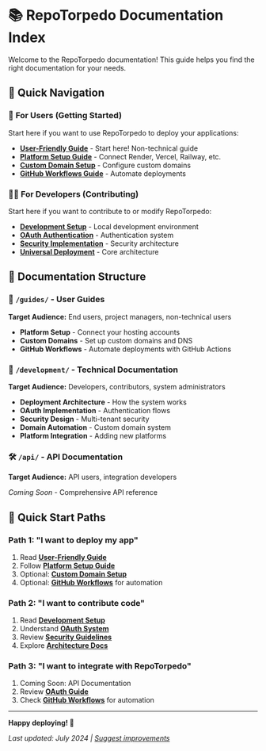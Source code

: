 # 📚 RepoTorpedo Documentation Index

Welcome to the RepoTorpedo documentation! This guide helps you find the right documentation for your needs.

## 🎯 Quick Navigation

### 👤 **For Users** (Getting Started)

Start here if you want to use RepoTorpedo to deploy your applications:

- **[User-Friendly Guide](README_USER_FRIENDLY.md)** - Start here! Non-technical guide
- **[Platform Setup Guide](guides/PLATFORM_SETUP_GUIDE.md)** - Connect Render, Vercel, Railway, etc.
- **[Custom Domain Setup](guides/CUSTOM_DOMAIN_GUIDE.md)** - Configure custom domains
- **[GitHub Workflows Guide](guides/GITHUB_WORKFLOWS_GUIDE.md)** - Automate deployments

### 👨‍💻 **For Developers** (Contributing)

Start here if you want to contribute to or modify RepoTorpedo:

- **[Development Setup](development/DEPLOYMENT.md)** - Local development environment
- **[OAuth Authentication](development/OAUTH_AUTHENTICATION_GUIDE.md)** - Authentication system
- **[Security Implementation](development/MULTI_TENANT_SECURITY.md)** - Security architecture
- **[Universal Deployment](development/UNIVERSAL_RENDER_DEPLOYMENT.md)** - Core architecture

## 📂 Documentation Structure

### 📖 `/guides/` - User Guides

**Target Audience:** End users, project managers, non-technical users

- **Platform Setup** - Connect your hosting accounts
- **Custom Domains** - Set up custom domains and DNS
- **GitHub Workflows** - Automate deployments with GitHub Actions

### 🔧 `/development/` - Technical Documentation

**Target Audience:** Developers, contributors, system administrators

- **Deployment Architecture** - How the system works
- **OAuth Implementation** - Authentication flows
- **Security Design** - Multi-tenant security
- **Domain Automation** - Custom domain system
- **Platform Integration** - Adding new platforms

### 🛠️ `/api/` - API Documentation

**Target Audience:** API users, integration developers

_Coming Soon_ - Comprehensive API reference

## 🚀 Quick Start Paths

### Path 1: "I want to deploy my app"

1. Read **[User-Friendly Guide](README_USER_FRIENDLY.md)**
2. Follow **[Platform Setup Guide](guides/PLATFORM_SETUP_GUIDE.md)**
3. Optional: **[Custom Domain Setup](guides/CUSTOM_DOMAIN_GUIDE.md)**
4. Optional: **[GitHub Workflows](guides/GITHUB_WORKFLOWS_GUIDE.md)** for automation

### Path 2: "I want to contribute code"

1. Read **[Development Setup](development/DEPLOYMENT.md)**
2. Understand **[OAuth System](development/OAUTH_AUTHENTICATION_GUIDE.md)**
3. Review **[Security Guidelines](development/MULTI_TENANT_SECURITY.md)**
4. Explore **[Architecture Docs](development/UNIVERSAL_RENDER_DEPLOYMENT.md)**

### Path 3: "I want to integrate with RepoTorpedo"

1. Coming Soon: API Documentation
2. Review **[OAuth Guide](development/OAUTH_AUTHENTICATION_GUIDE.md)**
3. Check **[GitHub Workflows](guides/GITHUB_WORKFLOWS_GUIDE.md)** for automation

---

**Happy deploying! 🚀**

_Last updated: July 2024 | [Suggest improvements](https://github.com/your-repo/issues)_

